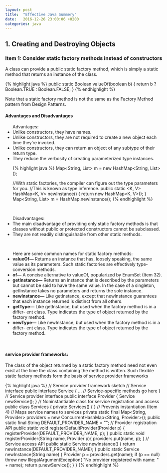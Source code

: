 ```yaml
---
layout: post
title:  "Effective Java Summery"
date:   2016-12-26 23:00:06 +0200
categories: java
---
```

<h2> 1. Creating and Destroying Objects</h2>
<h3>Item 1: Consider static factory methods instead of constructors</h3>
<p>A class can provide a public static factory method, which is simply a static method that returns an instance of the class.</p>

{% highlight java %}
public static Boolean valueOf(boolean b) {
       return b ? Boolean.TRUE : Boolean.FALSE;
}
{% endhighlight %}

<p>Note that a static factory method is not the same as the Factory Method pattern from Design Patterns.</p>

<h4>Advantages and Disadvantages</h4>
<ul>Advantages:
<li>Unlike constructors, they have names.</li>
<li>Unlike constructors, they are not required to create a new object each time they’re invoked.</li>
<li>Unlike constructors, they can return an object of any subtype of their return type.</li>
<li>They reduce the verbosity of creating parameterized type instances.</li>

{% highlight java %}
Map<String, List<String>> m = new HashMap<String, List<String>>();

//With static factories, the compiler can figure out the type parameters for you.
//This is known as type inference.
public static <K, V> HashMap<K, V> newInstance() {
       return new HashMap<K, V>();
}
Map<String, List<String>> m = HashMap.newInstance();
{% endhighlight %}
</ul>
<br/>

<ul>Disadvantages:
<li>The main disadvantage of providing only static factory methods is that classes without public or protected constructors cannot be subclassed.</li>
<li>They are not readily distinguishable from other static methods.</li>
</ul>
<br/>

<ul>Here are some common names for static factory methods:
<li><b>valueOf—</b> Returns an instance that has, loosely speaking, the same value as its parameters. Such static factories are effectively type-conversion methods.</li>
<li><b>of—</b> A concise alternative to valueOf, popularized by EnumSet (Item 32).</li>
<li><b>getInstance—</b> Returns an instance that is described by the parameters but cannot be said to have the same value. In the case of a singleton, getInstance takes no parameters and returns the sole instance.</li>
<li><b>newInstance—</b> Like getInstance, except that newInstance guarantees that each instance returned is distinct from all others.</li>
<li><b>getType—</b> Like getInstance, but used when the factory method is in a differ- ent class. Type indicates the type of object returned by the factory method.</li>
<li><b>newType—</b> Like newInstance, but used when the factory method is in a differ- ent class. Type indicates the type of object returned by the factory method.</li>
</ul>
<br/>

<h4>service provider frameworks:</h4>
<p>The class of the object returned by a static factory method need not even exist at the time the class containing the method is written. Such flexible static factory methods form the basis of service provider frameworks</p>

{% highlight java %}
// Service provider framework sketch
   // Service interface
   public interface Service {
       ... // Service-specific methods go here
}
   // Service provider interface
   public interface Provider {
       Service newService();
}
   // Noninstantiable class for service registration and access
   public class Services {
       private Services() { }  // Prevents instantiation (Item 4)
       // Maps service names to services
       private static final Map<String, Provider> providers =
           new ConcurrentHashMap<String, Provider>();
       public static final String DEFAULT_PROVIDER_NAME = "<def>";
       // Provider registration API
       public static void registerDefaultProvider(Provider p) {
           registerProvider(DEFAULT_PROVIDER_NAME, p);
}
public static void registerProvider(String name, Provider p){
           providers.put(name, p);
       }
       // Service access API
       public static Service newInstance() {
           return newInstance(DEFAULT_PROVIDER_NAME);
       }
       public static Service newInstance(String name) {
           Provider p = providers.get(name);
           if (p == null)
               throw new IllegalArgumentException(
                   "No provider registered with name: " + name);
           return p.newService();
       }
}
{% endhighlight %}


